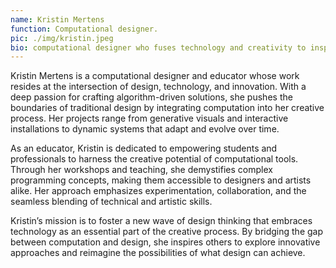 ```yaml
---
name: Kristin Mertens
function: Computational designer. 
pic: ./img/kristin.jpeg
bio: computational designer who fuses technology and creativity to inspire innovative design thinking.
---
```


Kristin Mertens is a computational designer and educator whose work resides at the intersection of design, technology, and innovation. With a deep passion for crafting algorithm-driven solutions, she pushes the boundaries of traditional design by integrating computation into her creative process. Her projects range from generative visuals and interactive installations to dynamic systems that adapt and evolve over time.  

As an educator, Kristin is dedicated to empowering students and professionals to harness the creative potential of computational tools. Through her workshops and teaching, she demystifies complex programming concepts, making them accessible to designers and artists alike. Her approach emphasizes experimentation, collaboration, and the seamless blending of technical and artistic skills.  

Kristin’s mission is to foster a new wave of design thinking that embraces technology as an essential part of the creative process. By bridging the gap between computation and design, she inspires others to explore innovative approaches and reimagine the possibilities of what design can achieve.

